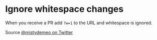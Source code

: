 # Ignore whitespace changes

When you receive a PR add `?w=1` to the URL and whitespace is ignored.

Source [@mistydemeo on Twitter](https://twitter.com/mistydemeo/status/818987264986542081)
